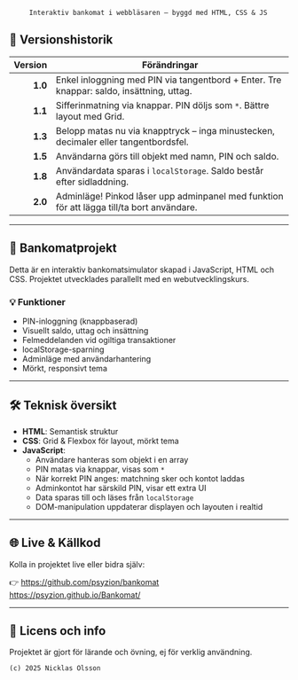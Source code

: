 ```                                                                 
     Interaktiv bankomat i webbläsaren – byggd med HTML, CSS & JS
```

## 🧾 Versionshistorik

| Version | Förändringar |
|--------:|--------------|
| **1.0** | Enkel inloggning med PIN via tangentbord + Enter. Tre knappar: saldo, insättning, uttag. |
| **1.1** | Sifferinmatning via knappar. PIN döljs som `*`. Bättre layout med Grid. |
| **1.3** | Belopp matas nu via knapptryck – inga minustecken, decimaler eller tangentbordsfel. |
| **1.5** | Användarna görs till objekt med namn, PIN och saldo. |
| **1.8** | Användardata sparas i `localStorage`. Saldo består efter sidladdning. |
| **2.0** | Adminläge! Pinkod låser upp adminpanel med funktion för att lägga till/ta bort användare. |

---

## 🏦 Bankomatprojekt

Detta är en interaktiv bankomatsimulator skapad i JavaScript, HTML och CSS. Projektet utvecklades parallellt med en webutvecklingskurs.

### 💡 Funktioner

- PIN-inloggning (knappbaserad)
- Visuellt saldo, uttag och insättning
- Felmeddelanden vid ogiltiga transaktioner
- localStorage-sparning
- Adminläge med användarhantering
- Mörkt, responsivt tema

---

## 🛠️ Teknisk översikt

- **HTML**: Semantisk struktur
- **CSS**: Grid & Flexbox för layout, mörkt tema
- **JavaScript**:
  - Användare hanteras som objekt i en array
  - PIN matas via knappar, visas som `*`
  - När korrekt PIN anges: matchning sker och kontot laddas
  - Adminkontot har särskild PIN, visar ett extra UI
  - Data sparas till och läses från `localStorage`
  - DOM-manipulation uppdaterar displayen och layouten i realtid

---

## 🌐 Live & Källkod

Kolla in projektet live eller bidra själv:

👉 https://github.com/psyzion/bankomat
   https://psyzion.github.io/Bankomat/

---

## 📄 Licens och info

Projektet är gjort för lärande och övning, ej för verklig användning.

```
(c) 2025 Nicklas Olsson
```
